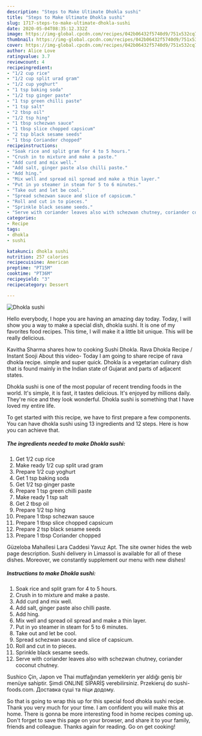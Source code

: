 ```yaml
---
description: "Steps to Make Ultimate Dhokla sushi"
title: "Steps to Make Ultimate Dhokla sushi"
slug: 1717-steps-to-make-ultimate-dhokla-sushi
date: 2020-05-04T08:35:12.332Z
image: https://img-global.cpcdn.com/recipes/042b06432f5740d9/751x532cq70/dhokla-sushi-recipe-main-photo.jpg
thumbnail: https://img-global.cpcdn.com/recipes/042b06432f5740d9/751x532cq70/dhokla-sushi-recipe-main-photo.jpg
cover: https://img-global.cpcdn.com/recipes/042b06432f5740d9/751x532cq70/dhokla-sushi-recipe-main-photo.jpg
author: Alice Love
ratingvalue: 3.7
reviewcount: 4
recipeingredient:
- "1/2 cup rice"
- "1/2 cup split urad gram"
- "1/2 cup yoghurt"
- "1 tsp baking soda"
- "1/2 tsp ginger paste"
- "1 tsp green chilli paste"
- "1 tsp salt"
- "2 tbsp oil"
- "1/2 tsp hing"
- "1 tbsp schezwan sauce"
- "1 tbsp slice chopped capsicum"
- "2 tsp black sesame seeds"
- "1 tbsp Coriander chopped"
recipeinstructions:
- "Soak rice and split gram for 4 to 5 hours."
- "Crush in to mixture and make a paste."
- "Add curd and mix well."
- "Add salt, ginger paste also chilli paste."
- "Add hing."
- "Mix well and spread oil spread and make a thin layer."
- "Put in yo steamer in steam for 5 to 6 minutes."
- "Take out and let be cool."
- "Spread schezwan sauce and slice of capsicum."
- "Roll and cut in to pieces."
- "Sprinkle black sesame seeds."
- "Serve with coriander leaves also with schezwan chutney, coriander coconut chutney."
categories:
- Recipe
tags:
- dhokla
- sushi

katakunci: dhokla sushi 
nutrition: 257 calories
recipecuisine: American
preptime: "PT15M"
cooktime: "PT36M"
recipeyield: "3"
recipecategory: Dessert

---
```



![Dhokla sushi](https://img-global.cpcdn.com/recipes/042b06432f5740d9/751x532cq70/dhokla-sushi-recipe-main-photo.jpg)

Hello everybody, I hope you are having an amazing day today. Today, I will show you a way to make a special dish, dhokla sushi. It is one of my favorites food recipes. This time, I will make it a little bit unique. This will be really delicious.

Kavitha Sharma shares how to cooking Sushi Dhokla. Rava Dhokla Recipe / Instant Sooji About this video- Today I am going to share recipe of rava dhokla recipe. simple and super quick. Dhokla is a vegetarian culinary dish that is found mainly in the Indian state of Gujarat and parts of adjacent states.

Dhokla sushi is one of the most popular of recent trending foods in the world. It's simple, it is fast, it tastes delicious. It's enjoyed by millions daily. They're nice and they look wonderful. Dhokla sushi is something that I have loved my entire life.


To get started with this recipe, we have to first prepare a few components. You can have dhokla sushi using 13 ingredients and 12 steps. Here is how you can achieve that.

<!--inarticleads1-->

##### The ingredients needed to make Dhokla sushi:

1. Get 1/2 cup rice
1. Make ready 1/2 cup split urad gram
1. Prepare 1/2 cup yoghurt
1. Get 1 tsp baking soda
1. Get 1/2 tsp ginger paste
1. Prepare 1 tsp green chilli paste
1. Make ready 1 tsp salt
1. Get 2 tbsp oil
1. Prepare 1/2 tsp hing
1. Prepare 1 tbsp schezwan sauce
1. Prepare 1 tbsp slice chopped capsicum
1. Prepare 2 tsp black sesame seeds
1. Prepare 1 tbsp Coriander chopped


Güzeloba Mahallesi Lara Caddesi Yavuz Apt. The site owner hides the web page description. Sushi delivery in Limassol is available for all of these dishes. Moreover, we constantly supplement our menu with new dishes! 

<!--inarticleads2-->

##### Instructions to make Dhokla sushi:

1. Soak rice and split gram for 4 to 5 hours.
1. Crush in to mixture and make a paste.
1. Add curd and mix well.
1. Add salt, ginger paste also chilli paste.
1. Add hing.
1. Mix well and spread oil spread and make a thin layer.
1. Put in yo steamer in steam for 5 to 6 minutes.
1. Take out and let be cool.
1. Spread schezwan sauce and slice of capsicum.
1. Roll and cut in to pieces.
1. Sprinkle black sesame seeds.
1. Serve with coriander leaves also with schezwan chutney, coriander coconut chutney.


Sushico Çin, Japon ve Thai mutfağından yemeklerin yer aldığı geniş bir menüye sahiptir. Şimdi ONLINE SİPARİŞ verebilirsiniz. Przekieruj do sushi-foods.com. Доставка суші та піци додому. 

So that is going to wrap this up for this special food dhokla sushi recipe. Thank you very much for your time. I am confident you will make this at home. There is gonna be more interesting food in home recipes coming up. Don't forget to save this page on your browser, and share it to your family, friends and colleague. Thanks again for reading. Go on get cooking!

